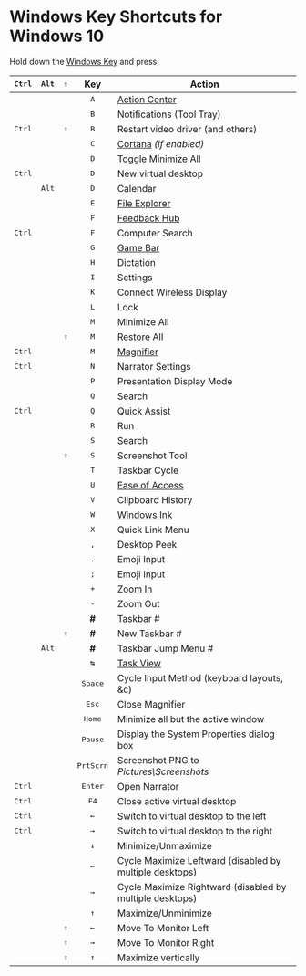 Windows Key Shortcuts for Windows 10
====================================

Hold down the [Windows Key](https://en.wikipedia.org/wiki/Windows_Key) and press:

| <kbd>Ctrl</kbd> | <kbd>Alt</kbd> | <kbd>⇧</kbd> | Key                | Action
| --------------- | -------------- | ------------ |:------------------:| -----------------------------------
|                 |                |              | <kbd>A</kbd>       | [Action Center][]
|                 |                |              | <kbd>B</kbd>       | Notifications (Tool Tray)
| <kbd>Ctrl</kbd> |                | <kbd>⇧</kbd> | <kbd>B</kbd>       | Restart video driver (and others)
|                 |                |              | <kbd>C</kbd>       | [Cortana][] _(if enabled)_
|                 |                |              | <kbd>D</kbd>       | Toggle Minimize All
| <kbd>Ctrl</kbd> |                |              | <kbd>D</kbd>       | New virtual desktop
|                 | <kbd>Alt</kbd> |              | <kbd>D</kbd>       | Calendar
|                 |                |              | <kbd>E</kbd>       | [File Explorer][]
|                 |                |              | <kbd>F</kbd>       | [Feedback Hub][]
| <kbd>Ctrl</kbd> |                |              | <kbd>F</kbd>       | Computer Search
|                 |                |              | <kbd>G</kbd>       | [Game Bar][]
|                 |                |              | <kbd>H</kbd>       | Dictation
|                 |                |              | <kbd>I</kbd>       | Settings
|                 |                |              | <kbd>K</kbd>       | Connect Wireless Display
|                 |                |              | <kbd>L</kbd>       | Lock
|                 |                |              | <kbd>M</kbd>       | Minimize All
|                 |                | <kbd>⇧</kbd> | <kbd>M</kbd>       | Restore All
| <kbd>Ctrl</kbd> |                |              | <kbd>M</kbd>       | [Magnifier][]
| <kbd>Ctrl</kbd> |                |              | <kbd>N</kbd>       | Narrator Settings
|                 |                |              | <kbd>P</kbd>       | Presentation Display Mode
|                 |                |              | <kbd>Q</kbd>       | Search
| <kbd>Ctrl</kbd> |                |              | <kbd>Q</kbd>       | Quick Assist
|                 |                |              | <kbd>R</kbd>       | Run
|                 |                |              | <kbd>S</kbd>       | Search
|                 |                | <kbd>⇧</kbd> | <kbd>S</kbd>       | Screenshot Tool
|                 |                |              | <kbd>T</kbd>       | Taskbar Cycle
|                 |                |              | <kbd>U</kbd>       | [Ease of Access][]
|                 |                |              | <kbd>V</kbd>       | Clipboard History
|                 |                |              | <kbd>W</kbd>       | [Windows Ink][]
|                 |                |              | <kbd>X</kbd>       | Quick Link Menu
|                 |                |              | <kbd>,</kbd>       | Desktop Peek
|                 |                |              | <kbd>.</kbd>       | Emoji Input
|                 |                |              | <kbd>;</kbd>       | Emoji Input
|                 |                |              | <kbd>+</kbd>       | Zoom In
|                 |                |              | <kbd>-</kbd>       | Zoom Out
|                 |                |              | **#**              | Taskbar #
|                 |                | <kbd>⇧</kbd> | **#**              | New Taskbar #
|                 | <kbd>Alt</kbd> |              | **#**              | Taskbar Jump Menu #
|                 |                |              | <kbd>↹</kbd>       | [Task View][]
|                 |                |              | <kbd>Space</kbd>   | Cycle Input Method (keyboard layouts, &c)
|                 |                |              | <kbd>Esc</kbd>     | Close Magnifier
|                 |                |              | <kbd>Home</kbd>    | Minimize all but the active window
|                 |                |              | <kbd>Pause</kbd>   | Display the System Properties dialog box
|                 |                |              | <kbd>PrtScrn</kbd> | Screenshot PNG to _Pictures\Screenshots_
| <kbd>Ctrl</kbd> |                |              | <kbd>Enter</kbd>   | Open Narrator
| <kbd>Ctrl</kbd> |                |              | <kbd>F4</kbd>      | Close active virtual desktop
| <kbd>Ctrl</kbd> |                |              | <kbd>←</kbd>       | Switch to virtual desktop to the left
| <kbd>Ctrl</kbd> |                |              | <kbd>→</kbd>       | Switch to virtual desktop to the right
|                 |                |              | <kbd>↓</kbd>       | Minimize/Unmaximize
|                 |                |              | <kbd>←</kbd>       | Cycle Maximize Leftward (disabled by multiple desktops)
|                 |                |              | <kbd>→</kbd>       | Cycle Maximize Rightward (disabled by multiple desktops)
|                 |                |              | <kbd>↑</kbd>       | Maximize/Unminimize
|                 |                | <kbd>⇧</kbd> | <kbd>←</kbd>       | Move To Monitor Left
|                 |                | <kbd>⇧</kbd> | <kbd>→</kbd>       | Move To Monitor Right
|                 |                | <kbd>⇧</kbd> | <kbd>↑</kbd>       | Maximize vertically

[Action Center]: https://en.wikipedia.org/wiki/Action_Center
[Cortana]: https://en.wikipedia.org/wiki/Cortana
[Ease of Access]: https://en.wikipedia.org/wiki/Ease_of_Access
[Feedback Hub]: https://en.wikipedia.org/wiki/Feedback_Hub
[File Explorer]: https://en.wikipedia.org/wiki/File_Explorer
[Game Bar]: https://support.xbox.com/en-CA/xbox-on-windows/social/record-game-clips-game-bar-windows-10
[Magnifier]: https://en.wikipedia.org/wiki/Magnifier_%28Windows%29
[Task View]: https://en.wikipedia.org/wiki/Task_View
[Windows Ink]: https://en.wikipedia.org/wiki/Windows_Ink
